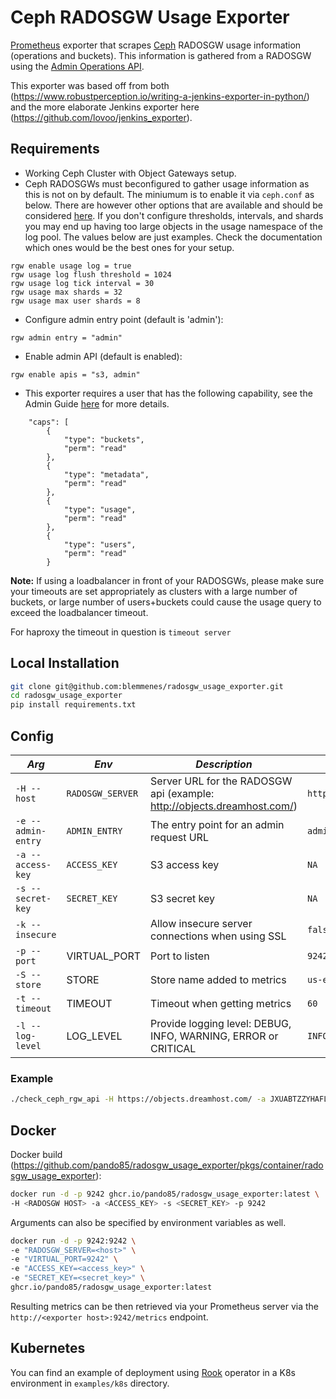# Ceph RADOSGW Usage Exporter

[Prometheus](https://prometheus.io/) exporter that scrapes [Ceph](http://ceph.com/) RADOSGW usage
information (operations and buckets). This information is gathered from a RADOSGW using the
[Admin Operations API](http://docs.ceph.com/docs/master/radosgw/adminops/).

This exporter was based off from both
(https://www.robustperception.io/writing-a-jenkins-exporter-in-python/) and the more elaborate
Jenkins exporter here (https://github.com/lovoo/jenkins_exporter).

## Requirements

- Working Ceph Cluster with Object Gateways setup.
- Ceph RADOSGWs must beconfigured to gather usage information as this is not on by default. The
  miniumum is to enable it via `ceph.conf` as below. There are however other options that are
  available and should be considered [here](http://docs.ceph.com/docs/master/radosgw/config-ref/).
  If you don't configure thresholds, intervals, and shards you may end up having too large objects
  in the usage namespace of the log pool. The values below are just examples. Check the
  documentation which ones would be the best ones for your setup.

```
rgw enable usage log = true
rgw usage log flush threshold = 1024
rgw usage log tick interval = 30
rgw usage max shards = 32
rgw usage max user shards = 8

```

- Configure admin entry point (default is 'admin'):

```
rgw admin entry = "admin"
```

- Enable admin API (default is enabled):

```
rgw enable apis = "s3, admin"
```

- This exporter requires a user that has the following capability, see the Admin Guide
  [here](http://docs.ceph.com/docs/master/radosgw/admin/#add-remove-admin-capabilities) for more
  details.

```
    "caps": [
        {
            "type": "buckets",
            "perm": "read"
        },
        {
            "type": "metadata",
            "perm": "read"
        },
        {
            "type": "usage",
            "perm": "read"
        },
        {
            "type": "users",
            "perm": "read"
        }
```

**Note:** If using a loadbalancer in front of your RADOSGWs, please make sure your timeouts are set
appropriately as clusters with a large number of buckets, or large number of users+buckets could
cause the usage query to exceed the loadbalancer timeout.

For haproxy the timeout in question is `timeout server`

## Local Installation

```bash
git clone git@github.com:blemmenes/radosgw_usage_exporter.git
cd radosgw_usage_exporter
pip install requirements.txt
```

## Config

| _Arg_              | _Env_            | _Description_                                                           | _Default_           |
| ------------------ | ---------------- | ----------------------------------------------------------------------- | ------------------- |
| `-H --host`        | `RADOSGW_SERVER` | Server URL for the RADOSGW api (example: http://objects.dreamhost.com/) | `http://radosgw:80` |
| `-e --admin-entry` | `ADMIN_ENTRY`    | The entry point for an admin request URL                                | `admin`             |
| `-a --access-key`  | `ACCESS_KEY`     | S3 access key                                                           | `NA`                |
| `-s --secret-key`  | `SECRET_KEY`     | S3 secret key                                                           | `NA`                |
| `-k --insecure`    |                  | Allow insecure server connections when using SSL                        | `false`             |
| `-p --port`        | VIRTUAL_PORT     | Port to listen                                                          | `9242`              |
| `-S --store`       | STORE            | Store name added to metrics                                             | `us-east-1`         |
| `-t --timeout`     | TIMEOUT          | Timeout when getting metrics                                            | `60`                |
| `-l --log-level`   | LOG_LEVEL        | Provide logging level: DEBUG, INFO, WARNING, ERROR or CRITICAL          | `INFO`              |

### Example

```bash
./check_ceph_rgw_api -H https://objects.dreamhost.com/ -a JXUABTZZYHAFLCMF9VYV -s jjP8RDD0R156atS6ACSy2vNdJLdEPM0TJQ5jD1pw
```

## Docker

Docker build
(https://github.com/pando85/radosgw_usage_exporter/pkgs/container/radosgw_usage_exporter):

```bash
docker run -d -p 9242 ghcr.io/pando85/radosgw_usage_exporter:latest \
-H <RADOSGW HOST> -a <ACCESS_KEY> -s <SECRET_KEY> -p 9242
```

Arguments can also be specified by environment variables as well.

```bash
docker run -d -p 9242:9242 \
-e "RADOSGW_SERVER=<host>" \
-e "VIRTUAL_PORT=9242" \
-e "ACCESS_KEY=<access_key>" \
-e "SECRET_KEY=<secret_key>" \
ghcr.io/pando85/radosgw_usage_exporter:latest
```

Resulting metrics can be then retrieved via your Prometheus server via the
`http://<exporter host>:9242/metrics` endpoint.

## Kubernetes

You can find an example of deployment using [Rook](https://rook.io/) operator in a K8s environment
in `examples/k8s` directory.
